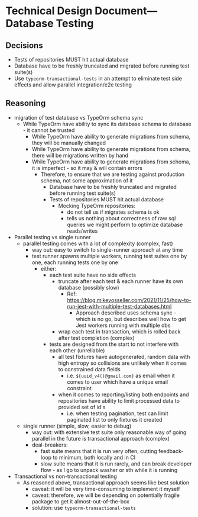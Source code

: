 # Technical Design Document—Database Testing

## Decisions
* Tests of repositories MUST hit actual database
* Database have to be freshly truncated and migrated before running test suite(s)
* Use `typeorm-transactional-tests` in an attempt to eliminate test side effects and allow parallel integration/e2e testing

## Reasoning
* migration of test database vs TypeOrm schema sync 
  * While TypeOrm have ability to sync its database schema to database - it cannot be trusted 
    * While TypeOrm have ability to generate migrations from schema, they will be manually changed
    * While TypeOrm have ability to generate migrations from schema, there will be migrations written by hand
    * While TypeOrm have ability to generate migrations from schema, it is imperfect - so it may & will contain errors
      * Therefore, to ensure that we are testing against production schema, not some approximation of it
        * Database have to be freshly truncated and migrated before running test suite(s)
        * Tests of repositories MUST hit actual database
          * Mocking TypeOrm repositories: 
            * do not tell us if migrates schema is ok
            * tells us nothing about correctness of raw sql queries we might perform to optimize database reads/writes
* Parallel testing vs single runner
  * parallel testing comes with a lot of complexity (complex, fast)
    * way out: easy to switch to single-runner approach at any time  
    * test runner spawns multiple workers, running test suites one by one, each running tests one by one
      * either: 
        * each test suite have no side effects
          * truncate after each test & each runner have its own database (possibly slow)
            * Ref: https://blog.mikevosseller.com/2021/11/25/how-to-run-jest-with-multiple-test-databases.html
              * Approach described uses schema sync - which is no go, but describes well how to get Jest workers running with multiple dbs 
          * wrap each test in transaction, which is rolled back after test completion (complex)
        * tests are designed from the start to not interfere with each other (unreliable)
          * all test fixtures have autogenerated, random data with high entropy so collisions are unlikely when it comes to constrained data fields 
            * i.e. `${uuid_v4()@gmail.com}` as email when it comes to user which have a unique email constraint 
          * when it comes to reporting/listing both endpoints and repositories have ability to limit processed data to provided set of id's 
            * i.e. when testing pagination, test can limit paginated list to only fixtures it created 
  * single runner (simple, slow, easier to debug)
    * way out: with extensive test suite only reasonable way of going parallel in the future is transactional approach (complex)
    * deal-breakers: 
      * fast suite means that it is run very often, cutting feedback-loop to minimum, both locally and in CI
      * slow suite means that it is run rarely, and can break developer flow - as I go to unpack washer or sth while it is running
* Transactional vs non-transactional testing
  * As reasoned above, transactional approach seems like best solution
    * caveat: it will be very time-consuming to implement it myself 
    * caveat: therefore, we will be depending on potentially fragile package to get it almost-out-of-the-box
    * solution: use `typeorm-transactional-tests`

 